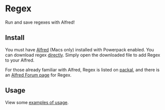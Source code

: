# Regex
Run and save regexes with Alfred!

## Install
You must have [Alfred](https://www.alfredapp.com) (Macs only) installed with Powerpack enabled.  You can download regex [directly](http://learnnation.org/Regex.alfredworkflow).  Simply open the downloaded file to add Regex to your Alfred.

For those already familiar with Alfred, Regex is listed on [packal](http://www.packal.org/workflow/regex), and there is an [Alfred Forum page](http://www.alfredforum.com/topic/5100-regex-run-and-save-regular-expressions/) for Regex.

## Usage
View some [examples of usage](http://matthewlancellotti.com/regex/).
